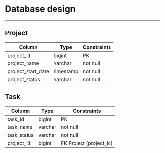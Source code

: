 # Database design
***

## Project

<table>
<thead>
<th>Column</th>
<th>Type</th>
<th>Constraints</th>
</thead>
<tbody>
<tr>
<td>project_id</td>
<td>bigint</td>
<td>PK</td>
</tr>
<tr>
<td>project_name</td>
<td>varchar</td>
<td>not null</td>
</tr>
<tr>
<td>project_start_date</td>
<td>timestamp</td>
<td>not null</td>
</tr>
<tr><td>project_status</td><td>varchar</td><td>not null</td></tr>
</tbody>
</table>

## Task
<table>
<thead><th>
Column
</th>
<th>
Type
</th>
<th>
Constraints
</th></thead>
<tbody>
<tr><td>task_id</td><td>bigint</td><td>PK</td></tr>
<tr><td>task_name</td><td>varchar</td><td>not null</td></tr>
<tr><td>task_status</td><td>varchar</td><td>not null</td></tr>
<tr><td>project_id</td><td>bigint</td><td>FK Project (project_id)</td></tr>
</tbody>
</table>

